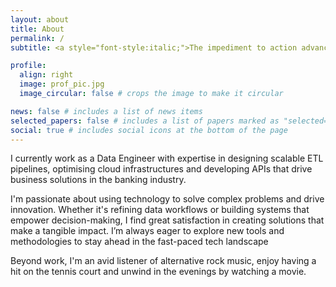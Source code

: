 ```yaml
---
layout: about
title: About
permalink: /
subtitle: <a style="font-style:italic;">The impediment to action advances action. What stands in the way becomes the way." - Marcus Aurelius</a>. 

profile:
  align: right
  image: prof_pic.jpg
  image_circular: false # crops the image to make it circular

news: false # includes a list of news items
selected_papers: false # includes a list of papers marked as "selected={true}"
social: true # includes social icons at the bottom of the page
---
```


I currently work as a Data Engineer with expertise in designing scalable ETL pipelines, optimising cloud infrastructures and developing APIs that drive business solutions in the banking industry. 

I'm passionate about using technology to solve complex problems and drive innovation. Whether it's refining data workflows or building systems that empower decision-making, I find great satisfaction in creating solutions that make a tangible impact. I’m always eager to explore new tools and methodologies to stay ahead in the fast-paced tech landscape

Beyond work, I'm an avid listener of alternative rock music, enjoy having a hit on the tennis court and unwind in the evenings by watching a movie.
